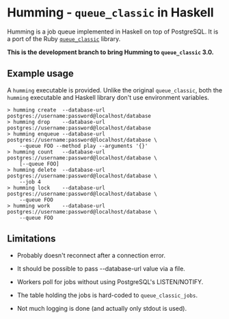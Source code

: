 # Humming - `queue_classic` in Haskell

Humming is a job queue implemented in Haskell on top of PostgreSQL. It is a
port of the Ruby
[`queue_classic`](https://github.com/QueueClassic/queue_classic) library.

**This is the development branch to bring Humming to `queue_classic` 3.0.**

## Example usage

A `humming` executable is provided. Unlike the original `queue_classic`, both
the `humming` executable and Haskell library don't use environment variables.

    > humming create  --database-url postgres://username:password@localhost/database
    > humming drop    --database-url postgres://username:password@localhost/database
    > humming enqueue --database-url postgres://username:password@localhost/database \
        --queue FOO --method play --arguments '{}'
    > humming count   --database-url postgres://username:password@localhost/database \
        [--queue FOO]
    > humming delete  --database-url postgres://username:password@localhost/database \
        --job 4
    > humming lock    --database-url postgres://username:password@localhost/database \
        --queue FOO
    > humming work    --database-url postgres://username:password@localhost/database \
        --queue FOO

## Limitations

- Probably doesn't reconnect after a connection error.

- It should be possible to pass --database-url value via a file.
- Workers poll for jobs without using PostgreSQL's LISTEN/NOTIFY.
- The table holding the jobs is hard-coded to `queue_classic_jobs`.
- Not much logging is done (and actually only stdout is used).

